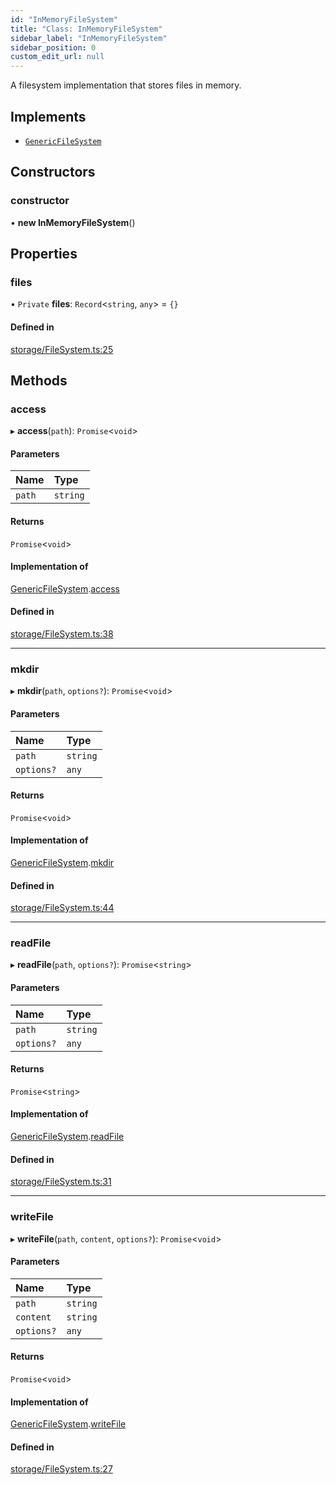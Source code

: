 ```yaml
---
id: "InMemoryFileSystem"
title: "Class: InMemoryFileSystem"
sidebar_label: "InMemoryFileSystem"
sidebar_position: 0
custom_edit_url: null
---
```


A filesystem implementation that stores files in memory.

## Implements

- [`GenericFileSystem`](../interfaces/GenericFileSystem.md)

## Constructors

### constructor

• **new InMemoryFileSystem**()

## Properties

### files

• `Private` **files**: `Record`<`string`, `any`\> = `{}`

#### Defined in

[storage/FileSystem.ts:25](https://github.com/run-llama/LlamaIndexTS/blob/3e85a90/packages/core/src/storage/FileSystem.ts#L25)

## Methods

### access

▸ **access**(`path`): `Promise`<`void`\>

#### Parameters

| Name | Type |
| :------ | :------ |
| `path` | `string` |

#### Returns

`Promise`<`void`\>

#### Implementation of

[GenericFileSystem](../interfaces/GenericFileSystem.md).[access](../interfaces/GenericFileSystem.md#access)

#### Defined in

[storage/FileSystem.ts:38](https://github.com/run-llama/LlamaIndexTS/blob/3e85a90/packages/core/src/storage/FileSystem.ts#L38)

___

### mkdir

▸ **mkdir**(`path`, `options?`): `Promise`<`void`\>

#### Parameters

| Name | Type |
| :------ | :------ |
| `path` | `string` |
| `options?` | `any` |

#### Returns

`Promise`<`void`\>

#### Implementation of

[GenericFileSystem](../interfaces/GenericFileSystem.md).[mkdir](../interfaces/GenericFileSystem.md#mkdir)

#### Defined in

[storage/FileSystem.ts:44](https://github.com/run-llama/LlamaIndexTS/blob/3e85a90/packages/core/src/storage/FileSystem.ts#L44)

___

### readFile

▸ **readFile**(`path`, `options?`): `Promise`<`string`\>

#### Parameters

| Name | Type |
| :------ | :------ |
| `path` | `string` |
| `options?` | `any` |

#### Returns

`Promise`<`string`\>

#### Implementation of

[GenericFileSystem](../interfaces/GenericFileSystem.md).[readFile](../interfaces/GenericFileSystem.md#readfile)

#### Defined in

[storage/FileSystem.ts:31](https://github.com/run-llama/LlamaIndexTS/blob/3e85a90/packages/core/src/storage/FileSystem.ts#L31)

___

### writeFile

▸ **writeFile**(`path`, `content`, `options?`): `Promise`<`void`\>

#### Parameters

| Name | Type |
| :------ | :------ |
| `path` | `string` |
| `content` | `string` |
| `options?` | `any` |

#### Returns

`Promise`<`void`\>

#### Implementation of

[GenericFileSystem](../interfaces/GenericFileSystem.md).[writeFile](../interfaces/GenericFileSystem.md#writefile)

#### Defined in

[storage/FileSystem.ts:27](https://github.com/run-llama/LlamaIndexTS/blob/3e85a90/packages/core/src/storage/FileSystem.ts#L27)
